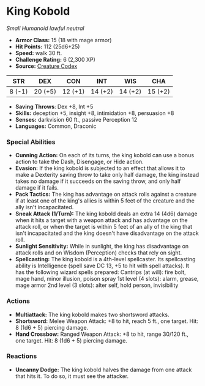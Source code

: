 # King Kobold

*Small* *Humanoid* *lawful neutral*

- **Armor Class:** 15 (18 with mage armor)
- **Hit Points:** 112 (25d6+25)
- **Speed:** walk 30 ft.
- **Challenge Rating:** 6 (2,300 XP)
- **Source:** [Creature Codex](https://koboldpress.com/kpstore/product/creature-codex-for-5th-edition-dnd/)

| STR | DEX | CON | INT | WIS | CHA |
| --- | --- | --- | --- | --- | --- |
| 8 (-1) | 20 (+5) | 12 (+1) | 14 (+2) | 14 (+2) | 15 (+2) |

- **Saving Throws**: Dex +8, Int +5
- **Skills:** deception +5, insight +8, intimidation +8, persuasion +8
- **Senses:** darkvision 60 ft., passive Perception 12
- **Languages:** Common, Draconic
### Special Abilities
- **Cunning Action:** On each of its turns, the king kobold can use a bonus action to take the Dash, Disengage, or Hide action.
- **Evasion:** If the king kobold is subjected to an effect that allows it to make a Dexterity saving throw to take only half damage, the king instead takes no damage if it succeeds on the saving throw, and only half damage if it fails.
- **Pack Tactics:** The king has advantage on attack rolls against a creature if at least one of the king's allies is within 5 feet of the creature and the ally isn't incapacitated.
- **Sneak Attack (1/Turn):** The king kobold deals an extra 14 (4d6) damage when it hits a target with a weapon attack and has advantage on the attack roll, or when the target is within 5 feet of an ally of the king that isn't incapacitated and the king doesn't have disadvantage on the attack roll.
- **Sunlight Sensitivity:** While in sunlight, the king has disadvantage on attack rolls and on Wisdom (Perception) checks that rely on sight.
- **Spellcasting:** The king kobold is a 4th-level spellcaster. Its spellcasting ability is Intelligence (spell save DC 13, +5 to hit with spell attacks). It has the following wizard spells prepared:  Cantrips (at will): fire bolt, mage hand, minor illusion, poison spray 1st level (4 slots): alarm, grease, mage armor 2nd level (3 slots): alter self, hold person, invisibility
### Actions
- **Multiattack:** The king kobold makes two shortsword attacks.
- **Shortsword:** Melee Weapon Attack: +8 to hit, reach 5 ft., one target. Hit: 8 (1d6 + 5) piercing damage.
- **Hand Crossbow:** Ranged Weapon Attack: +8 to hit, range 30/120 ft., one target. Hit: 8 (1d6 + 5) piercing damage.
### Reactions
- **Uncanny Dodge:** The king kobold halves the damage from one attack that hits it. To do so, it must see the attacker.
